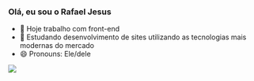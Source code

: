 ### Olá, eu sou o Rafael Jesus

- 🔭 Hoje trabalho com front-end
- 🌱 Estudando desenvolvimento de sites utilizando as tecnologias mais modernas do mercado
- 😄 Pronouns: Ele/dele

<picture>
<source 
  srcset="https://github-readme-stats.vercel.app/api?username=rafavitorino&show_icons=true&theme=dracula"
  media="(prefers-color-scheme: dark)"
/>
<source
  srcset="https://github-readme-stats.vercel.app/api?username=rafavitorino&show_icons=true"
  media="(prefers-color-scheme: light), (prefers-color-scheme: no-preference)"
/>
<img src="https://github-readme-stats.vercel.app/api?username=rafavitorino&show_icons=true" />
</picture>
